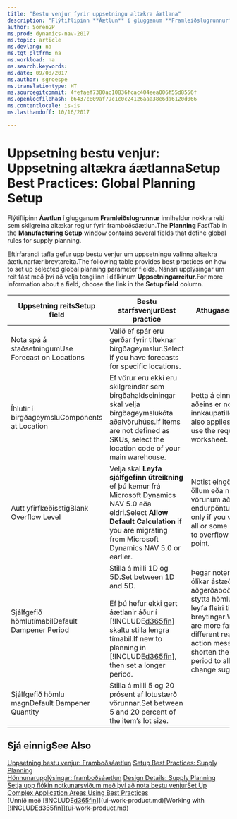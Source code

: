 ```yaml
---
title: "Bestu venjur fyrir uppsetningu altækra áætlana"
description: "Flýtiflipinn **Áætlun** í glugganum **Framleiðslugrunnur** inniheldur nokkra reiti sem skilgreina altækar reglur fyrir framboðsáætlun."
author: SorenGP
ms.prod: dynamics-nav-2017
ms.topic: article
ms.devlang: na
ms.tgt_pltfrm: na
ms.workload: na
ms.search.keywords: 
ms.date: 09/08/2017
ms.author: sgroespe
ms.translationtype: HT
ms.sourcegitcommit: 4fefaef7380ac10836fcac404eea006f55d8556f
ms.openlocfilehash: b6437c809af79c1c0c24126aaa38e6da6120d066
ms.contentlocale: is-is
ms.lasthandoff: 10/16/2017

---
```

# <a name="setup-best-practices-global-planning-setup"></a><span data-ttu-id="9d6e9-103">Uppsetning bestu venjur: Uppsetning altækra áætlanna</span><span class="sxs-lookup"><span data-stu-id="9d6e9-103">Setup Best Practices: Global Planning Setup</span></span>
<span data-ttu-id="9d6e9-104">Flýtiflipinn **Áætlun** í glugganum **Framleiðslugrunnur** inniheldur nokkra reiti sem skilgreina altækar reglur fyrir framboðsáætlun.</span><span class="sxs-lookup"><span data-stu-id="9d6e9-104">The **Planning** FastTab in the **Manufacturing Setup** window contains several fields that define global rules for supply planning.</span></span>  

 <span data-ttu-id="9d6e9-105">Eftirfarandi tafla gefur upp bestu venjur um uppsetningu valinna altækra áætlunarfæribreytareita.</span><span class="sxs-lookup"><span data-stu-id="9d6e9-105">The following table provides best practices on how to set up selected global planning parameter fields.</span></span> <span data-ttu-id="9d6e9-106">Nánari upplýsingar um reit fást með því að velja tengilinn í dálkinum **Uppsetningarreitur**.</span><span class="sxs-lookup"><span data-stu-id="9d6e9-106">For more information about a field, choose the link in the **Setup field** column.</span></span>  

|<span data-ttu-id="9d6e9-107">Uppsetning reits</span><span class="sxs-lookup"><span data-stu-id="9d6e9-107">Setup field</span></span>|<span data-ttu-id="9d6e9-108">Bestu starfsvenjur</span><span class="sxs-lookup"><span data-stu-id="9d6e9-108">Best practice</span></span>|<span data-ttu-id="9d6e9-109">Athugasemd</span><span class="sxs-lookup"><span data-stu-id="9d6e9-109">Comment</span></span>|  
|-----------------|-------------------|-------------|  
|<span data-ttu-id="9d6e9-110">Nota spá á staðsetningum</span><span class="sxs-lookup"><span data-stu-id="9d6e9-110">Use Forecast on Locations</span></span>|<span data-ttu-id="9d6e9-111">Valið ef spár eru gerðar fyrir tilteknar birgðageymslur.</span><span class="sxs-lookup"><span data-stu-id="9d6e9-111">Select if you have forecasts for specific locations.</span></span>||  
|<span data-ttu-id="9d6e9-112">Íhlutir í birgðageymslu</span><span class="sxs-lookup"><span data-stu-id="9d6e9-112">Components at Location</span></span>|<span data-ttu-id="9d6e9-113">Ef vörur eru ekki eru skilgreindar sem birgðahaldseiningar skal velja birgðageymslukóta aðalvöruhúss.</span><span class="sxs-lookup"><span data-stu-id="9d6e9-113">If items are not defined as SKUs, select the location code of your main warehouse.</span></span>|<span data-ttu-id="9d6e9-114">Þetta á einnig við ef aðeins er notuð innkaupatillögubók.</span><span class="sxs-lookup"><span data-stu-id="9d6e9-114">This also applies if you only use the requisition worksheet.</span></span>|  
|<span data-ttu-id="9d6e9-115">Autt yfirflæðisstig</span><span class="sxs-lookup"><span data-stu-id="9d6e9-115">Blank Overflow Level</span></span>|<span data-ttu-id="9d6e9-116">Velja skal **Leyfa sjálfgefinn útreikning** ef þú kemur frá Microsoft Dynamics NAV 5.0 eða eldri.</span><span class="sxs-lookup"><span data-stu-id="9d6e9-116">Select **Allow Default Calculation** if you are migrating from Microsoft Dynamics NAV 5.0 or earlier.</span></span>|<span data-ttu-id="9d6e9-117">Notist eingöngu ef leyfa á öllum eða nokkrum af vörunum að flæða yfir endurpöntunarmarkið.</span><span class="sxs-lookup"><span data-stu-id="9d6e9-117">Use only if you want to allow all or some of your items to overflow the reorder point.</span></span>|  
|<span data-ttu-id="9d6e9-118">Sjálfgefið hömlutímabil</span><span class="sxs-lookup"><span data-stu-id="9d6e9-118">Default Dampener Period</span></span>|<span data-ttu-id="9d6e9-119">Stilla á milli 1D og 5D.</span><span class="sxs-lookup"><span data-stu-id="9d6e9-119">Set between 1D and 5D.</span></span><br /><br /> <span data-ttu-id="9d6e9-120">Ef þú hefur ekki gert áætlanir áður í [!INCLUDE[d365fin](includes/d365fin_md.md)] skaltu stilla lengra tímabil.</span><span class="sxs-lookup"><span data-stu-id="9d6e9-120">If new to planning in [!INCLUDE[d365fin](includes/d365fin_md.md)], then set a longer period.</span></span>|<span data-ttu-id="9d6e9-121">Þegar notendur þekkja ólíkar ástæður aðgerðaboða betur skal stytta hömlutímabilið til að leyfa fleiri tillögur um breytingar.</span><span class="sxs-lookup"><span data-stu-id="9d6e9-121">When users are more familiar with the different reasons for action messages, then shorten the dampener period to allow more change suggestions.</span></span>|  
|<span data-ttu-id="9d6e9-122">Sjálfgefið hömlu magn</span><span class="sxs-lookup"><span data-stu-id="9d6e9-122">Default Dampener Quantity</span></span>|<span data-ttu-id="9d6e9-123">Stilla á milli 5 og 20 prósent af lotustærð vörunnar.</span><span class="sxs-lookup"><span data-stu-id="9d6e9-123">Set between 5 and 20 percent of the item’s lot size.</span></span>||  

## <a name="see-also"></a><span data-ttu-id="9d6e9-124">Sjá einnig</span><span class="sxs-lookup"><span data-stu-id="9d6e9-124">See Also</span></span>  
 <span data-ttu-id="9d6e9-125">[Uppsetning bestu venjur: Framboðsáætlun](setup-best-practices-supply-planning.md) </span><span class="sxs-lookup"><span data-stu-id="9d6e9-125">[Setup Best Practices: Supply Planning](setup-best-practices-supply-planning.md) </span></span>  
 <span data-ttu-id="9d6e9-126">[Hönnunarupplýsingar: framboðsáætlun](design-details-supply-planning.md) </span><span class="sxs-lookup"><span data-stu-id="9d6e9-126">[Design Details: Supply Planning](design-details-supply-planning.md) </span></span>  
 [<span data-ttu-id="9d6e9-127">Setja upp flókin notkunarsviðum með því að nota bestu venjur</span><span class="sxs-lookup"><span data-stu-id="9d6e9-127">Set Up Complex Application Areas Using Best Practices</span></span>](set-up-complex-application-areas-using-best-practices.md)  
 <span data-ttu-id="9d6e9-128">[Unnið með [!INCLUDE[d365fin](includes/d365fin_md.md)]](ui-work-product.md)</span><span class="sxs-lookup"><span data-stu-id="9d6e9-128">[Working with [!INCLUDE[d365fin](includes/d365fin_md.md)]](ui-work-product.md)</span></span>

